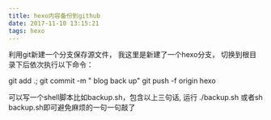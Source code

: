 ```yaml
---
title: hexo内容备份到github
date: 2017-11-10 13:15:21
tags: hexo
---
```

利用git新建一个分支保存源文件，
我这里是新建了一个hexo分支，
切换到根目录下后依次执行以下命令：

git add .;
git commit -m " blog back up"
git push -f origin hexo

可以写一个shell脚本比如backup.sh，包含以上三句话,
运行 ./backup.sh 或者sh backup.sh即可避免麻烦的一句一句敲了


